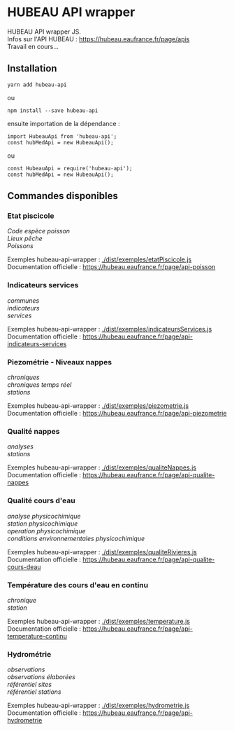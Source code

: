 # HUBEAU API wrapper

HUBEAU API wrapper JS.<br/>
Infos sur l'API HUBEAU : https://hubeau.eaufrance.fr/page/apis<br/>
Travail en cours...<br/>

## Installation

    yarn add hubeau-api

ou <br />

    npm install --save hubeau-api

ensuite importation de la dépendance : <br />

    import HubeauApi from 'hubeau-api';
    const hubMedApi = new HubeauApi();

ou <br />

    const HubeauApi = require('hubeau-api');
    const hubMedApi = new HubeauApi();

## Commandes disponibles

### Etat piscicole

_Code espèce poisson_<br/>
_Lieux pêche_<br/>
_Poissons_<br/>

Exemples hubeau-api-wrapper : [./dist/exemples/etatPiscicole.js](https://github.com/christophe77/hubeau-api-wrapper/blob/master/dist/exemples/etatPiscicole.js)<br/>
Documentation officielle : https://hubeau.eaufrance.fr/page/api-poisson<br/>

### Indicateurs services

_communes_<br/>
_indicateurs_<br/>
_services_<br/>

Exemples hubeau-api-wrapper : [./dist/exemples/indicateursServices.js](https://github.com/christophe77/hubeau-api-wrapper/blob/master/dist/exemples/indicateursServices.js)<br/>
Documentation officielle : https://hubeau.eaufrance.fr/page/api-indicateurs-services<br/>

### Piezométrie - Niveaux nappes

_chroniques_<br/>
_chroniques temps réel_<br/>
_stations_<br/>

Exemples hubeau-api-wrapper : [./dist/exemples/piezometrie.js](https://github.com/christophe77/hubeau-api-wrapper/blob/master/dist/exemples/piezometrie.js)<br/>
Documentation officielle : https://hubeau.eaufrance.fr/page/api-piezometrie<br/>

### Qualité nappes

_analyses_<br/>
_stations_<br/>

Exemples hubeau-api-wrapper : [./dist/exemples/qualiteNappes.js](https://github.com/christophe77/hubeau-api-wrapper/blob/master/dist/exemples/qualiteNappes.js)<br/>
Documentation officielle : https://hubeau.eaufrance.fr/page/api-qualite-nappes<br/>

### Qualité cours d'eau

_analyse physicochimique_<br/>
_station physicochimique_<br/>
_operation physicochimique_<br/>
_conditions environnementales physicochimique_<br/>

Exemples hubeau-api-wrapper : [./dist/exemples/qualiteRivieres.js](https://github.com/christophe77/hubeau-api-wrapper/blob/master/dist/exemples/qualiteRivieres.js)<br/>
Documentation officielle : https://hubeau.eaufrance.fr/page/api-qualite-cours-deau<br/>

### Température des cours d'eau en continu

_chronique_<br/>
_station_<br/>

Exemples hubeau-api-wrapper : [./dist/exemples/temperature.js](https://github.com/christophe77/hubeau-api-wrapper/blob/master/dist/exemples/temperature.js)<br/>
Documentation officielle : https://hubeau.eaufrance.fr/page/api-temperature-continu<br/>

### Hydrométrie

_observations_<br/>
_observations élaborées_<br/>
_référentiel sites_<br/>
_référentiel stations_<br/>

Exemples hubeau-api-wrapper : [./dist/exemples/hydrometrie.js](https://github.com/christophe77/hubeau-api-wrapper/blob/master/dist/exemples/hydrometrie.js)<br/>
Documentation officielle : https://hubeau.eaufrance.fr/page/api-hydrometrie<br/>
